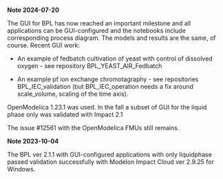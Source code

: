 
**Note 2024-07-20**

The GUI for BPL has now reached an important milestone and all applications can be GUI-configured and the notebooks include corresponding process diagram. The models and results are the same, of course. Recent GUI work:

* An example of fedbatch cultivation of yeast with control of dissolved oxygen - see repository BPL\_YEAST\_AIR\_Fedbatch

* An example pf ion exchange chromotagraphy - see repositories BPL\_IEC\_validation (but BPL\_IEC\_operation needs a fix around scale_volume, scaling of the time axis).

OpenModelica 1.23.1 was used. In the fall a subset of GUI for the liquid phase only was validated with Impact 2.1 

The issue #12561 with the OpenModelica FMUs still remains.

**Note 2023-10-04**

The BPL ver 2.1.1 with GUI-configured applications with only liquidphase passed validation successfully with Modelon Impact Cloud ver 2.9.25 for Windows. 

